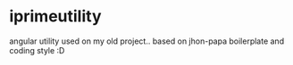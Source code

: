 # iprimeutility
angular utility used on my old project.. based on jhon-papa boilerplate and coding style :D
